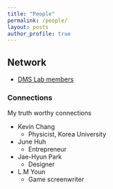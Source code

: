 ```yaml
---
title: "People"
permalink: /people/
layout: posts
author_profile: true
---
```


## Network 
- [DMS Lab members](https://dmslab-konkuk.github.io/people/)


### Connections 
My truth worthy connections
- Kevin Chang
  - Physicist, Korea University
- June Huh
  - Entrepreneur
- Jae-Hyun Park
  - Designer
- L.M Youn
  - Game screenwriter


